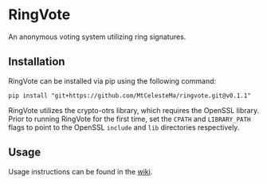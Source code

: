 # RingVote
An anonymous voting system utilizing ring signatures.

## Installation
RingVote can be installed via pip using the following command:
```shell
pip install "git+https://github.com/MtCelesteMa/ringvote.git@v0.1.1"
```

RingVote utilizes the crypto-otrs library, which requires the OpenSSL library.
Prior to running RingVote for the first time, set the `CPATH` and `LIBRARY_PATH` flags to point to the OpenSSL `include` and `lib` directories respectively.

## Usage
Usage instructions can be found in the [wiki](https://github.com/MtCelesteMa/ringvote/wiki).
